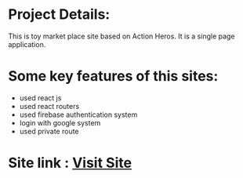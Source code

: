 # Project Details:
This is toy market place site based on Action Heros. It is a single page application.
# Some key features of this sites:
- used react js
- used react routers
- used firebase authentication system
- login with google system
- used private route
# Site link : <a href="https://assignment-eleven-90f42.web.app/" target="_blank">Visit Site</a>